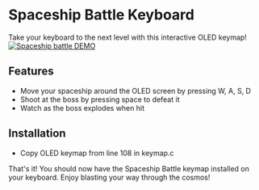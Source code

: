 # Spaceship Battle Keyboard

Take your keyboard to the next level with this interactive OLED keymap!
[![Spaceship battle DEMO](https://img.youtube.com/vi/vfcvd-UC4go/maxresdefault.jpg)](https://youtube.com/shorts/vfcvd-UC4go)

## Features
- Move your spaceship around the OLED screen by pressing W, A, S, D
- Shoot at the boss by pressing space to defeat it
- Watch as the boss explodes when hit

## Installation
- Copy OLED keymap from line 108 in keymap.c

That's it! You should now have the Spaceship Battle keymap installed on your keyboard. Enjoy blasting your way through the cosmos!
